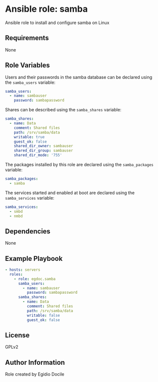 Ansible role: samba
=========

Ansible role to install and configure samba on Linux

Requirements
------------

None

Role Variables
--------------
Users and their passwords in the samba database can be declared using the `samba_users`
variable:

```Yaml
samba_users:
  - name: sambauser
    password: sambapassword
```

Shares can be described using the `samba_shares` variable:

```Yaml
samba_shares:
  - name: Data
    comment: Shared files
    path: /srv/samba/data
    writable: true
    guest_ok: false
    shared_dir_owner: sambauser
    shared_dir_group: sambauser
    shared_dir_mode: '755'
```

The packages installed by this role are declared using the `samba_packages`
variable:

```Yaml
samba_packages:
  - samba
```

The services started and enabled at boot are declared using the `samba_services`
variable:

```Yaml
samba_services:
  - smbd
  - nmbd
```

Dependencies
------------

None

Example Playbook
----------------

```Yaml
- hosts: servers
  roles:
    - role: egdoc.samba
      samba_users:
        - name: sambauser
          password: sambapassword
      samba_shares:
        - name: Data
          comment: Shared files
          path: /srv/samba/data
          writable: false
          guest_ok: false
```

License
-------

GPLv2

Author Information
------------------

Role created by Egidio Docile

